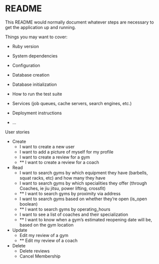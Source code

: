 # README

This README would normally document whatever steps are necessary to get the
application up and running.

Things you may want to cover:

* Ruby version

* System dependencies

* Configuration

* Database creation

* Database initialization

* How to run the test suite

* Services (job queues, cache servers, search engines, etc.)

* Deployment instructions

* ...

User stories
- Create
    - I want to create a new user
    - I want to add a picture of myself for my profile
    - I want to create a review for a gym
    - ** I want to create a review for a coach
- Read
    - I want to search gyms by which equipment they have (barbells, squat racks, etc) and how many they have
    - I want to search gyms by which specialities they offer (through Coaches, ie jiu jitsu, power lifting, crossfit)
    - ** I want to search gyms by proximity via address
    - I want to search gyms based on whether they’re open (is_open boolean)
    - ** I want to search gyms by operating_hours
    - I want to see a list of coaches and their specialization
    - ** I want to know when a gym’s estimated reopening date will be, based on the gym location
- Update
    - Edit my review of a gym
    - ** Edit my review of a coach
- Delete
    - Delete reviews
    - Cancel Membership
